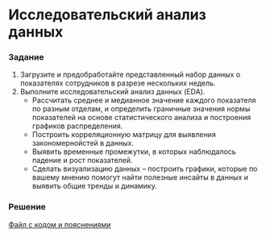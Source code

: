 # Исследовательский анализ данных

### Задание
1. Загрузите и предобработайте представленный набор данных о показателях сотрудников в разрезе нескольких недель.
2. Выполните исследовательский анализ данных (EDA).
   - Рассчитать среднее и медианное значение каждого показателя по разным отделам, и определить граничные значения нормы показателей на основе статистического анализа и построения графиков распределения.
   - Построить корреляционную матрицу для выявления закономернойстей в данных.
   - Выявить временные промежутки, в которых наблюдалось падение и рост показателей.
   - Сделать визуализацию данных – построить графики, которые по вашему мнению помогут найти полезные инсайты в данных и выявить общие тренды и динамику.

### Решение
[Файл с кодом и пояснениями](/Projects/10_Test_tasks/Task_05/Solution.ipynb)

